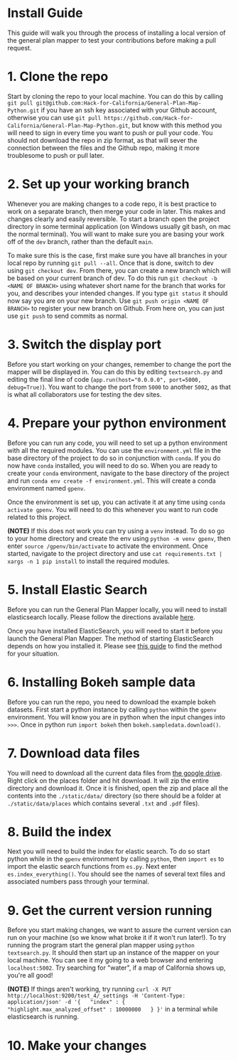 # Install Guide

This guide will walk you through the process of installing a local version of the general plan mapper to test your contributions before making a pull request.

# 1. Clone the repo

Start by cloning the repo to your local machine. You can do this by calling `git pull git@github.com:Hack-for-California/General-Plan-Map-Python.git` if you have an ssh key associated with your Github account, otherwise you can use `git pull https://github.com/Hack-for-California/General-Plan-Map-Python.git`, but know with this method you will need to sign in every time you want to push or pull your code. You should not download the repo in zip format, as that will sever the connection between the files and the Github repo, making it more troublesome to push or pull later.

# 2. Set up your working branch

Whenever you are making changes to a code repo, it is best practice to work on a separate branch, then merge your code in later. This makes and changes clearly and easily reversible. To start a branch open the project directory in some terminal application (on Windows usually git bash, on mac the normal terminal). You will want to make sure you are basing your work off of the `dev` branch, rather than the default `main`.

To make sure this is the case, first make sure you have all branches in your local repo by running `git pull --all`. Once that is done, switch to dev using `git checkout dev`. From there, you can create a new branch which will be based on your current branch of dev. To do this run `git checkout -b <NAME OF BRANCH>` using whatever short name for the branch that works for you, and describes your intended changes. If you type `git status` it should now say you are on your new branch. Use `git push origin <NAME OF BRANCH>` to register your new branch on Github. From here on, you can just use `git push` to send commits as normal.

# 3. Switch the display port

Before you start working on your changes, remember to change the port the mapper will be displayed in. You can do this by editing `textsearch.py` and editing the final line of code (`app.run(host="0.0.0.0", port=5000, debug=True)`). You want to change the port from `5000` to another `5002`, as that is what all collaborators use for testing the dev sites.

# 4. Prepare your python environment

Before you can run any code, you will need to set up a python environment with all the required modules. You can use the `environment.yml` file in the base directory of the project to do so in conjunction with `conda`. If you do now have `conda` installed, you will need to do so. When you are ready to create your `conda` environment, navigate to the base directory of the project and run `conda env create -f environment.yml`. This will create a conda environment named `gpenv`.

Once the environment is set up, you can activate it at any time using `conda activate gpenv`. You will need to do this whenever you want to run code related to this project. 

**(NOTE)** If this does not work you can try using a `venv` instead. To do so go to your home directory and create the env using `python -m venv gpenv`, then enter `source /gpenv/bin/activate` to activate the environment. Once started, navigate to the project directory and use `cat requirements.txt | xargs -n 1 pip install` to install the required modules. 

# 5. Install Elastic Search

Before you can run the General Plan Mapper locally, you will need to install elasticsearch locally. Please follow the directions available [here](https://www.elastic.co/guide/en/elasticsearch/reference/current/install-elasticsearch.html).

Once you have installed ElasticSearch, you will need to start it before you launch the General Plan Mapper. The method of starting ElasticSearch depends on how you installed it. Please see [this guide](https://www.elastic.co/guide/en/elasticsearch/reference/current/starting-elasticsearch.html) to find the method for your situation.

# 6. Installing Bokeh sample data

Before you can run the repo, you need to download the example bokeh datasets. First start a python instance by calling `python` within the `gpenv` environment. You will know you are in python when the input changes into `>>>`. Once in python run `import bokeh` then `bokeh.sampledata.download()`.

# 7. Download data files

You will need to download all the current data files from [the google drive](https://drive.google.com/drive/u/2/folders/1E6-I1oL4DX88TYxI59TBN_lOJtp0vMzR). Right click on the places folder and hit download. It will zip the entire directory and download it. Once it is finished, open the zip and place all the contents into the `./static/data/` directory (so there should be a folder at `./static/data/places` which contains several `.txt` and `.pdf` files).

# 8. Build the index

Next you will need to build the index for elastic search. To do so start python while in the `gpenv` environment by calling `python`, then `import es` to import the elastic search functions from `es.py`. Next enter `es.index_everything()`. You should see the names of several text files and associated numbers pass through your terminal.

# 9. Get the current version running

Before you start making changes, we want to assure the current version can run on your machine (so we know what broke it if it won't run later!). To try running the program start the general plan mapper using `python textsearch.py`. It should then start up an instance of the mapper on your local machine. You can see it my going to a web browser and entering `localhost:5002`. Try searching for "water", if a map of California shows up, you're all good!

**(NOTE)** If things aren't working, try running `curl -X PUT http://localhost:9200/test_4/_settings -H 'Content-Type: application/json' -d '{   "index" : {     "highlight.max_analyzed_offset" : 10000000   } }'` in a terminal while elasticsearch is running.

# 10. Make your changes



